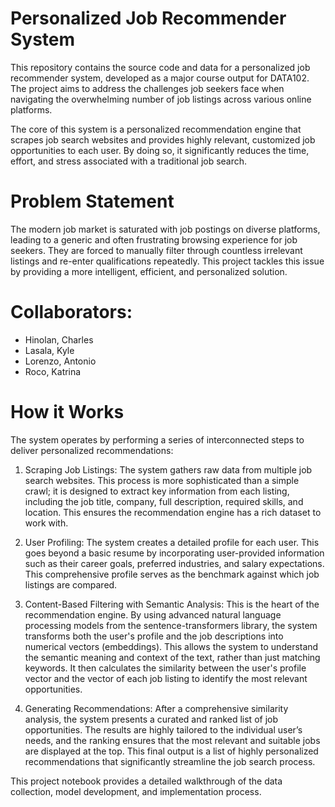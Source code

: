 # Personalized Job Recommender System
This repository contains the source code and data for a personalized job recommender system, developed as a major course output for DATA102. The project aims to address the challenges job seekers face when navigating the overwhelming number of job listings across various online platforms.

The core of this system is a personalized recommendation engine that scrapes job search websites and provides highly relevant, customized job opportunities to each user. By doing so, it significantly reduces the time, effort, and stress associated with a traditional job search.

# Problem Statement
The modern job market is saturated with job postings on diverse platforms, leading to a generic and often frustrating browsing experience for job seekers. They are forced to manually filter through countless irrelevant listings and re-enter qualifications repeatedly. This project tackles this issue by providing a more intelligent, efficient, and personalized solution.

# Collaborators:
- Hinolan, Charles
- Lasala, Kyle
- Lorenzo, Antonio
- Roco, Katrina

# How it Works
The system operates by performing a series of interconnected steps to deliver personalized recommendations:

1. Scraping Job Listings: The system gathers raw data from multiple job search websites. This process is more sophisticated than a simple crawl; it is designed to extract key information from each listing, including the job title, company, full description, required skills, and location. This ensures the recommendation engine has a rich dataset to work with.

2. User Profiling: The system creates a detailed profile for each user. This goes beyond a basic resume by incorporating user-provided information such as their career goals, preferred industries, and salary expectations. This comprehensive profile serves as the benchmark against which job listings are compared.

3. Content-Based Filtering with Semantic Analysis: This is the heart of the recommendation engine. By using advanced natural language processing models from the sentence-transformers library, the system transforms both the user's profile and the job descriptions into numerical vectors (embeddings). This allows the system to understand the semantic meaning and context of the text, rather than just matching keywords. It then calculates the similarity between the user's profile vector and the vector of each job listing to identify the most relevant opportunities.

4. Generating Recommendations: After a comprehensive similarity analysis, the system presents a curated and ranked list of job opportunities. The results are highly tailored to the individual user’s needs, and the ranking ensures that the most relevant and suitable jobs are displayed at the top. This final output is a list of highly personalized recommendations that significantly streamline the job search process.

This project notebook provides a detailed walkthrough of the data collection, model development, and implementation process.
